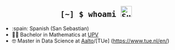 <h2 align="center" style="font-family: Consolas, monospace;">
	[~] $ whoami <img width="30" src="https://emojis.slackmojis.com/emojis/images/1531849430/4246/blob-sunglasses.gif?1531849430" alt="Sunglasses emoji" />
</h2>


- :spain: Spanish (San Sebastian)
- :man_student: Bachelor in Mathematics at [UPV](https://www.ehu.eus/es/)
- :nerd_face: Master in Data Science at [Aalto](https://www.aalto.fi/en)/[TUe] (https://www.tue.nl/en/)

